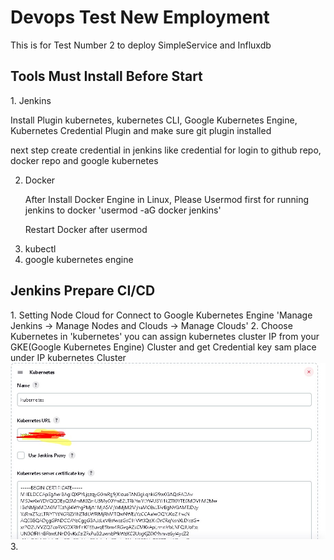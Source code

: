 # Devops Test New Employment

This is for Test Number 2 to deploy SimpleService and Influxdb

<h2>Tools Must Install Before Start</h2>
1. Jenkins
   <p> Install Plugin kubernetes, kubernetes CLI, Google Kubernetes Engine, Kubernetes Credential Plugin and make sure git plugin installed</p>
   <p>next step create credential in jenkins like credential for login to github repo, docker repo and google kubernetes</p>

2. Docker
    <p> After Install Docker Engine in Linux, Please Usermod first for running jenkins to docker 'usermod -aG docker jenkins'</p>
    <p>Restart Docker after usermod<p>
3. kubectl
4. google kubernetes engine

<h2>Jenkins Prepare CI/CD</h2>
1. Setting Node Cloud for Connect to Google Kubernetes Engine 'Manage Jenkins -> Manage Nodes and Clouds -> Manage Clouds'
2. Choose Kubernetes in 'kubernetes' you can assign kubernetes cluster IP from your GKE(Google Kubernetes Engine) Cluster and get Credential key sam place under IP kubernetes Cluster
             <img src=".screenshot/1.jpg" style="width:50px height:50px">
3. 




